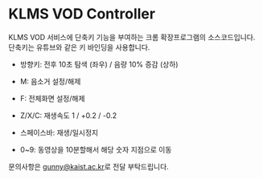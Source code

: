 # KLMS VOD Controller

KLMS VOD 서비스에 단축키 기능을 부여하는 크롬 확장프로그램의 소스코드입니다. 단축키는 유튜브와 같은 키 바인딩을 사용합니다.

- 방향키: 전후 10초 탐색 (좌우) / 음량 10% 증감 (상하)

* M: 음소거 설정/해제

* F: 전체화면 설정/해제

* Z/X/C: 재생속도 1 / +0.2 / -0.2

* 스페이스바: 재생/일시정지

* 0~9: 동영상을 10분할해서 해당 숫자 지점으로 이동


문의사항은 [gunny@kaist.ac.kr](mailto:gunny@kaist.ac.kr)로 전달 부탁드립니다.
